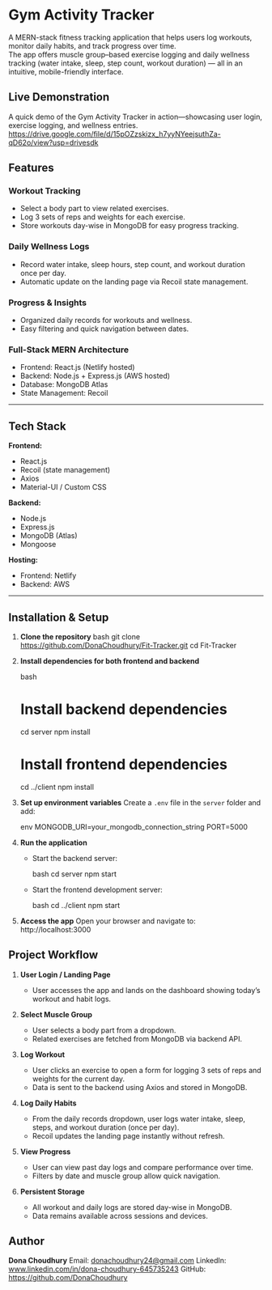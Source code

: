 
# Gym Activity Tracker

A MERN-stack fitness tracking application that helps users log workouts, monitor daily habits, and track progress over time.  
The app offers muscle group–based exercise logging and daily wellness tracking (water intake, sleep, step count, workout duration) — all in an intuitive, mobile-friendly interface.


## Live Demonstration

A quick demo of the Gym Activity Tracker in action—showcasing user login, exercise logging, and wellness entries.
https://drive.google.com/file/d/15pOZzskizx_h7yyNYeejsuthZa-qD62o/view?usp=drivesdk


## Features

### Workout Tracking
- Select a body part to view related exercises.
- Log 3 sets of reps and weights for each exercise.
- Store workouts day-wise in MongoDB for easy progress tracking.

### Daily Wellness Logs
- Record water intake, sleep hours, step count, and workout duration once per day.
- Automatic update on the landing page via Recoil state management.

### Progress & Insights
- Organized daily records for workouts and wellness.
- Easy filtering and quick navigation between dates.

### Full-Stack MERN Architecture
- Frontend: React.js (Netlify hosted)
- Backend: Node.js + Express.js (AWS hosted)
- Database: MongoDB Atlas
- State Management: Recoil

---

## Tech Stack

**Frontend:**
- React.js
- Recoil (state management)
- Axios
- Material-UI / Custom CSS

**Backend:**
- Node.js
- Express.js
- MongoDB (Atlas)
- Mongoose

**Hosting:**
- Frontend: Netlify
- Backend: AWS

---

## Installation & Setup

1. **Clone the repository**
   bash
   git clone https://github.com/DonaChoudhury/Fit-Tracker.git
   cd Fit-Tracker


2. **Install dependencies for both frontend and backend**

   bash
   # Install backend dependencies
   cd server
   npm install

   # Install frontend dependencies
   cd ../client
   npm install
   

3. **Set up environment variables**
   Create a `.env` file in the `server` folder and add:

   env
   MONGODB_URI=your_mongodb_connection_string
   PORT=5000
   

4. **Run the application**

   * Start the backend server:

     bash
     cd server
     npm start
     
   * Start the frontend development server:

     bash
     cd ../client
     npm start
     

5. **Access the app**
   Open your browser and navigate to:
   http://localhost:3000



## Project Workflow

1. **User Login / Landing Page**

   * User accesses the app and lands on the dashboard showing today’s workout and habit logs.

2. **Select Muscle Group**

   * User selects a body part from a dropdown.
   * Related exercises are fetched from MongoDB via backend API.

3. **Log Workout**

   * User clicks an exercise to open a form for logging 3 sets of reps and weights for the current day.
   * Data is sent to the backend using Axios and stored in MongoDB.

4. **Log Daily Habits**

   * From the daily records dropdown, user logs water intake, sleep, steps, and workout duration (once per day).
   * Recoil updates the landing page instantly without refresh.

5. **View Progress**

   * User can view past day logs and compare performance over time.
   * Filters by date and muscle group allow quick navigation.

6. **Persistent Storage**

   * All workout and daily logs are stored day-wise in MongoDB.
   * Data remains available across sessions and devices.




## Author

**Dona Choudhury**
Email: donachoudhury24@gmail.com
LinkedIn: www.linkedin.com/in/dona-choudhury-645735243
GitHub: https://github.com/DonaChoudhury




